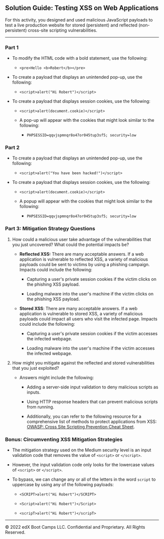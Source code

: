 ## Solution Guide: Testing XSS on Web Applications

For this activity, you designed and used malicious JavaScript payloads to test a live production website for stored (persistent) and reflected (non-persistent) cross-site scripting vulnerabilities.

---

### Part 1 

* To modify the HTML code with a bold statement, use the following: 

   * `<pre>Hello <b>Robert</b></pre>`

* To create a payload that displays an unintended pop-up, use the following: 

  * `<script>alert("Hi Robert")</script>`

* To create a payload that displays session cookies, use the following: 

   - `<script>alert(document.cookie)</script>`

   - A pop-up will appear with the cookies that might look similar to the following:
     
     - `PHPSESSID=qqvjspmnqr8o47or045tup3sf5; security=low` 

### Part 2

* To create a payload that displays an unintended pop-up, use the following: 

  * `<script>alert("You have been hacked!")</script>`

* To create a payload that displays session cookies, use the following: 

   - `<script>alert(document.cookie)</script>`

   - A popup will appear with the cookies that might look similar to the following:
     
     - `PHPSESSID=qqvjspmnqr8o47or045tup3sf5; security=low` 

### Part 3: Mitigation Strategy Questions

1. How could a malicious user take advantage of the vulnerabilities that you just uncovered? What could the potential impacts be?

   - **Reflected XSS:** There are many acceptable answers. If a web application is vulnerable to reflected XSS, a variety of malicious payloads could be sent to victims by using a phishing campaign. Impacts could include the following:
    
     - Capturing a user's private session cookies if the victim clicks on the phishing XSS payload.
    
     - Loading malware into the user's machine if the victim clicks on the phishing XSS payload.
     
   - **Stored XSS**: There are many acceptable answers. If a web application is vulnerable to stored XSS, a variety of malicious payloads could impact all users who visit the infected page. Impacts could include the following:
   
     - Capturing a user's private session cookies if the victim accesses the infected webpage.
     
     - Loading malware into the user's machine if the victim accesses the infected webpage.

2. How might you mitigate against the reflected and stored vulnerabilities that you just exploited?
    
     - Answers might include the following: 

        - Adding a server-side input validation to deny malicious scripts as inputs.

        - Using HTTP response headers that can prevent malicious scripts from running.

        - Additionally, you can refer to the following resource for a comprehensive list of methods to protect applications from XSS: [OWASP: Cross Site Scripting Prevention Cheat Sheet](https://cheatsheetseries.owasp.org/cheatsheets/Cross_Site_Scripting_Prevention_Cheat_Sheet.html).   
    
### Bonus: Circumventing XSS Mitigation Strategies

- The mitigation strategy used on the Medium security level is an input validation code that removes the value of `<script>` or `</script>`.

- However, the input validation code only looks for the lowercase values of `<script>` or `</script>`.

- To bypass, we can change any or all of the letters in the word `script` to uppercase by using any of the following payloads: 

  - `<SCRIPT>alert("Hi Robert")</SCRIPT>`

  - `<Script>alert("Hi Robert")</Script>`
    
  - `<scripT>alert("Hi Robert")</scripT>`

---

© 2022 edX Boot Camps LLC. Confidential and Proprietary. All Rights Reserved. 
